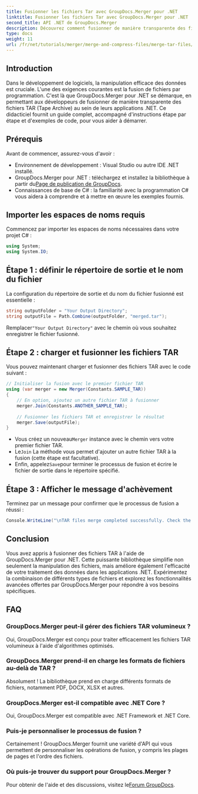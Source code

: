 ```yaml
---
title: Fusionner les fichiers Tar avec GroupDocs.Merger pour .NET
linktitle: Fusionner les fichiers Tar avec GroupDocs.Merger pour .NET
second_title: API .NET de GroupDocs.Merger
description: Découvrez comment fusionner de manière transparente des fichiers TAR dans vos applications .NET à l'aide de GroupDocs.Merger. Ce didacticiel fournit une approche complète, étape par étape, avec un exemple de code.
type: docs
weight: 11
url: /fr/net/tutorials/merger/merge-and-compress-files/merge-tar-files/
---
```

## Introduction

Dans le développement de logiciels, la manipulation efficace des données est cruciale. L'une des exigences courantes est la fusion de fichiers par programmation. C'est là que GroupDocs.Merger pour .NET se démarque, en permettant aux développeurs de fusionner de manière transparente des fichiers TAR (Tape Archive) au sein de leurs applications .NET. Ce didacticiel fournit un guide complet, accompagné d'instructions étape par étape et d'exemples de code, pour vous aider à démarrer.

## Prérequis

Avant de commencer, assurez-vous d'avoir :

- Environnement de développement : Visual Studio ou autre IDE .NET installé.
-  GroupDocs.Merger pour .NET : téléchargez et installez la bibliothèque à partir du[Page de publication de GroupDocs](https://releases.groupdocs.com/merger/net/).
- Connaissances de base de C# : la familiarité avec la programmation C# vous aidera à comprendre et à mettre en œuvre les exemples fournis.

## Importer les espaces de noms requis

Commencez par importer les espaces de noms nécessaires dans votre projet C# :

```csharp
using System;
using System.IO;
```

## Étape 1 : définir le répertoire de sortie et le nom du fichier

La configuration du répertoire de sortie et du nom du fichier fusionné est essentielle :

```csharp
string outputFolder = "Your Output Directory";
string outputFile = Path.Combine(outputFolder, "merged.tar");
```

 Remplacer`"Your Output Directory"` avec le chemin où vous souhaitez enregistrer le fichier fusionné.

## Étape 2 : charger et fusionner les fichiers TAR

Vous pouvez maintenant charger et fusionner des fichiers TAR avec le code suivant :

```csharp
// Initialiser la fusion avec le premier fichier TAR
using (var merger = new Merger(Constants.SAMPLE_TAR))
{
    // En option, ajoutez un autre fichier TAR à fusionner
    merger.Join(Constants.ANOTHER_SAMPLE_TAR);
    
    // Fusionner les fichiers TAR et enregistrer le résultat
    merger.Save(outputFile);
}
```

-  Vous créez un nouveau`Merger` instance avec le chemin vers votre premier fichier TAR.
-  Le`Join` La méthode vous permet d'ajouter un autre fichier TAR à la fusion (cette étape est facultative).
-  Enfin, appelez`Save`pour terminer le processus de fusion et écrire le fichier de sortie dans le répertoire spécifié.

## Étape 3 : Afficher le message d'achèvement

Terminez par un message pour confirmer que le processus de fusion a réussi :

```csharp
Console.WriteLine("\nTAR files merge completed successfully. Check the output in {0}", outputFolder);
```

## Conclusion

Vous avez appris à fusionner des fichiers TAR à l'aide de GroupDocs.Merger pour .NET. Cette puissante bibliothèque simplifie non seulement la manipulation des fichiers, mais améliore également l'efficacité de votre traitement des données dans les applications .NET. Expérimentez la combinaison de différents types de fichiers et explorez les fonctionnalités avancées offertes par GroupDocs.Merger pour répondre à vos besoins spécifiques.

## FAQ

### GroupDocs.Merger peut-il gérer des fichiers TAR volumineux ?
Oui, GroupDocs.Merger est conçu pour traiter efficacement les fichiers TAR volumineux à l'aide d'algorithmes optimisés.

### GroupDocs.Merger prend-il en charge les formats de fichiers au-delà de TAR ?
Absolument ! La bibliothèque prend en charge différents formats de fichiers, notamment PDF, DOCX, XLSX et autres.

### GroupDocs.Merger est-il compatible avec .NET Core ?
Oui, GroupDocs.Merger est compatible avec .NET Framework et .NET Core.

### Puis-je personnaliser le processus de fusion ?
Certainement ! GroupDocs.Merger fournit une variété d'API qui vous permettent de personnaliser les opérations de fusion, y compris les plages de pages et l'ordre des fichiers.

### Où puis-je trouver du support pour GroupDocs.Merger ?
 Pour obtenir de l'aide et des discussions, visitez le[Forum GroupDocs](https://forum.groupdocs.com/c/merger/32).